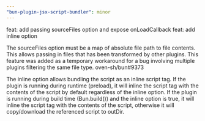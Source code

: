 ```yaml
---
"bun-plugin-jsx-script-bundler": minor
---
```


feat: add passing sourceFiles option and expose onLoadCallback
feat: add inline option

The sourceFiles option must be a map of absolute file path to file contents. 
This allows passing in files that has been transformed by other plugins. This
feature was added as a temporary workaround for a bug involving multiple
plugins filtering the same file type. oven-sh/bun#9373

The inline option allows bundling the script as an inline script tag. If the
plugin is running during runtime (preload), it will inline the script tag with 
the contents of the script by default regardless of the inline option. If the 
plugin is running during build time (Bun.build()) and the inline option is true,
it will inline the script tag with the contents of the script, otherwise it will
copy/download the referenced script to outDir.